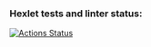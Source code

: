 ### Hexlet tests and linter status:
[![Actions Status](https://github.com/NeoSolution1998/go-project-242/actions/workflows/hexlet-check.yml/badge.svg)](https://github.com/NeoSolution1998/go-project-242/actions)
